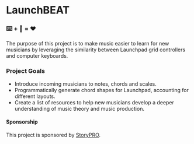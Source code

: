 # LaunchBEAT
### ⌨️ + 🎵 = ❤️
The purpose of this project is to make music easier to learn for new musicians by leveraging the similarity between Launchpad grid controllers and computer keyboards.


### Project Goals
- Introduce incoming musicians to notes, chords and scales.
- Programmatically generate chord shapes for Launchpad, accounting for different layouts.
- Create a list of resources to help new musicians develop a deeper understanding of music theory and music production.


#### Sponsorship
This project is sponsored by [StoryPRO](https://www.storypro.io).
